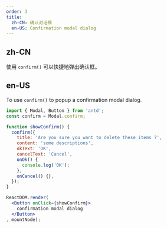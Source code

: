 ```yaml
---
order: 3
title: 
  zh-CN: 确认对话框
  en-US: Confirmation modal dialog
---
```


## zh-CN

使用 `confirm()` 可以快捷地弹出确认框。

## en-US

To use `confirm()` to popup a confirmation modal dialog.

````jsx
import { Modal, Button } from 'antd';
const confirm = Modal.confirm;

function showConfirm() {
  confirm({
    title: 'Are you sure you want to delete these items ?',
    content: 'some descriptions',
    okText: 'OK',
    cancelText: 'Cancel',
    onOk() {
      console.log('OK');
    },
    onCancel() {},
  });
}

ReactDOM.render(
  <Button onClick={showConfirm}>
    confirmation modal dialog
  </Button>
, mountNode);
````
